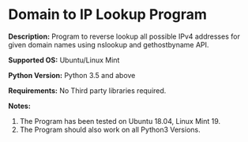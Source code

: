 # Domain to IP Lookup Program

**Description:** Program to reverse lookup all possible IPv4 addresses for given domain names using nslookup and gethostbyname API.

**Supported OS:** Ubuntu/Linux Mint

**Python Version:** Python 3.5 and above

**Requirements:** No Third party libraries required.

**Notes:**  

1. The Program has been tested on Ubuntu 18.04, Linux Mint 19.
2. The Program should also work on all Python3 Versions.